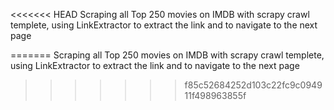 <<<<<<< HEAD
Scraping all Top 250 movies on IMDB with scrapy crawl templete, using LinkExtractor to extract the link and to navigate to the next page
 
=======
Scraping all Top 250 movies on IMDB with scrapy crawl templete, using LinkExtractor to extract the link and to navigate to the next page
 
>>>>>>> f85c52684252d103c22fc9c094911f498963855f
